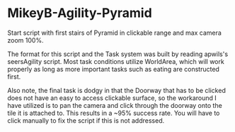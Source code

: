 # MikeyB-Agility-Pyramid
Start script with first stairs of Pyramid in clickable range and max camera zoom 100%.

The format for this script and the Task system was built by reading apwils's seersAgility script. Most task conditions utilize WorldArea, which will work properly as long as more important tasks such as eating are constructed first.

Also note, the final task is dodgy in that the Doorway that has to be clicked does not have an easy to access clickable surface, so the workaround I have utilized is to pan the camera and click through the doorway onto the tile it is attached to. This results in a ~95% success rate. You will have to click manually to fix the script if this is not addressed.
